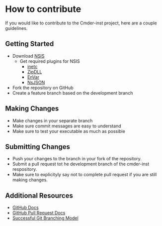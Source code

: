 # How to contribute

If you would like to contribute to the Cmder-inst project, here are a couple guidelines.

## Getting Started

- Download [NSIS](http://nsis.sourceforge.net)
  - Get required plugins for NSIS
    - [inetc](https://nsis.sourceforge.io/Inetc_plug-in)
    - [ZipDLL](https://nsis.sourceforge.io/ZipDLL_plug-in)
    - [EnVar](https://nsis.sourceforge.io/EnVar_plug-in)
    - [NsJSON](https://nsis.sourceforge.io/NsJSON_plug-in)
- Fork the repository on GitHub
- Create a feature branch based on the development branch

## Making Changes

- Make changes in your separate branch
- Make sure commit messages are easy to understand
- Make sure to test your executable as much as possible

## Submitting Changes

- Push your changes to the branch in your fork of the repository.
- Submit a pull request tot he development branch of the cmder-inst respository.
- Make sure to explicityly say not to complete pull request if you are still making changes.

## Additional Resources

- [GitHub Docs](http://help.github.com/)
- [GitHub Pull Request Docs](http://help.github.com/send-pull-requests/)
- [Successful Git Branching Model](http://nvie.com/posts/a-successful-git-branching-model/)
